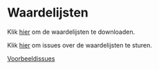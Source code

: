 # Waardelijsten


Klik [hier](https://github.com/Geonovum/imkl2015-review/blob/master/3.%20waardelijsten/IMKL2015%20-%200.6%20waardelijsten.xlsx?raw=true) om de waardelijsten te downloaden.

Klik [hier](https://github.com/Geonovum/imkl2015-review/issues?q=is%3Aopen+is%3Aissue+label%3Awaardelijsten) om issues over de waardelijsten te sturen.

[Voorbeeldissues](https://github.com/Geonovum/imkl2015-review/issues?q=voorbeeld+label%3Awaardelijsten)
